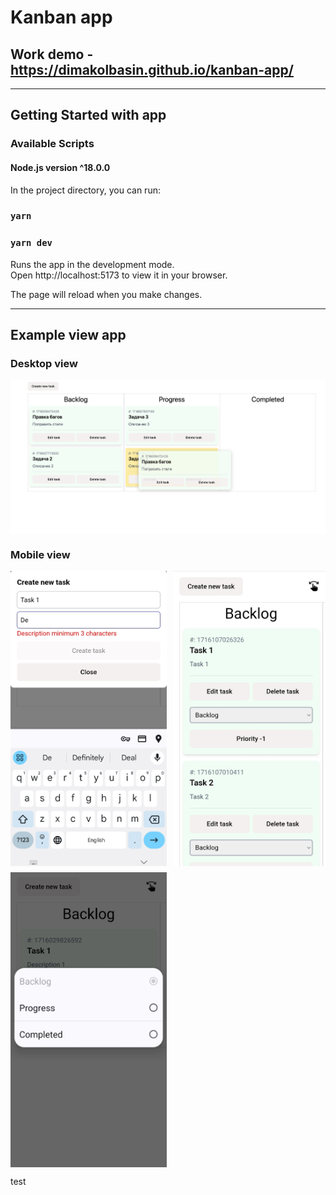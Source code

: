 # Kanban app

## Work demo - https://dimakolbasin.github.io/kanban-app/

---


## Getting Started with app

### Available Scripts

#### Node.js version ^18.0.0

In the project directory, you can run:

### `yarn`
### `yarn dev`

Runs the app in the development mode.\
Open http://localhost:5173 to view it in your browser.

The page will reload when you make changes.

---

## Example view app

### Desktop view

<div style='display: flex; flex-wrap: nowrap; overflow-x: auto'>
    <img src='./examples/example-desktop.png' alt='example-mobile-3' style='width: 700px; height: auto; margin-right: 10px'>
</div>

### Mobile view

<div style='display: flex; flex-wrap: nowrap; overflow-x: auto; margin-top: 10px'>
    <img src='./examples/example-mobile-1.png' alt='example-mobile-1' style='width: 250px; height: auto; margin-right: 10px'>
    <img src='./examples/example-mobile-2.png' alt='example-mobile-3' style='width: 250px; height: auto; margin-right: 10px'>
</div>
<div style='display: flex; flex-wrap: nowrap; overflow-x: auto; margin-top: 10px'>
    <img src='./examples/example-mobile-3.png' alt='example-mobile-3' style='width: 250px; height: auto; margin-right: 10px'>
</div>

test
